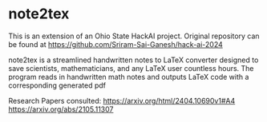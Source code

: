 # note2tex 
This is an extension of an Ohio State HackAI project. Original repository can be found at https://github.com/Sriram-Sai-Ganesh/hack-ai-2024

note2tex is a streamlined handwritten notes to LaTeX converter designed to save scientists, mathematicians, and any LaTeX user countless hours.
The program reads in handwritten math notes and outputs LaTeX code with a corresponding generated pdf

Research Papers consulted:
https://arxiv.org/html/2404.10690v1#A4
https://arxiv.org/abs/2105.11307

